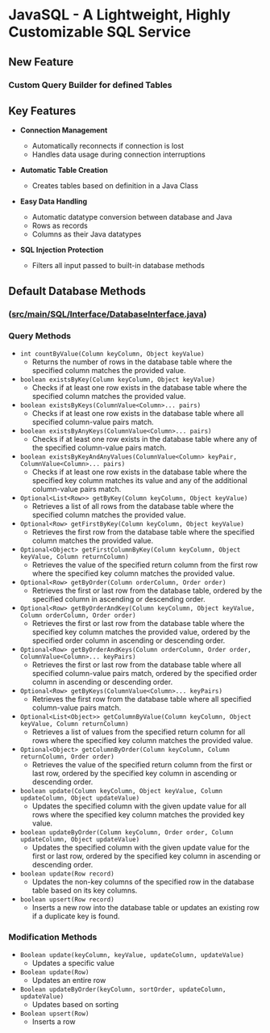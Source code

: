 # JavaSQL - A Lightweight, Highly Customizable SQL Service

## New Feature
### Custom Query Builder for defined Tables

## Key Features

- **Connection Management**
  - Automatically reconnects if connection is lost
  - Handles data usage during connection interruptions

- **Automatic Table Creation**
  - Creates tables based on definition in a Java Class
    
- **Easy Data Handling**
  - Automatic datatype conversion between database and Java
  - Rows as records
  - Columns as their Java datatypes

- **SQL Injection Protection**
  - Filters all input passed to built-in database methods

## Default Database Methods
### ([src/main/SQL/Interface/DatabaseInterface.java](https://github.com/JuniorJacki/JavaSQL/blob/main/src/main/java/de/juniorjacki/SQL/Interface/DatabaseInterface.java))

### Query Methods
- `int countByValue(Column keyColumn, Object keyValue)`
  - Returns the number of rows in the database table where the specified column matches the provided value.
- `boolean existsByKey(Column keyColumn, Object keyValue)`
  - Checks if at least one row exists in the database table where the specified column matches the provided value.
- `boolean existsByKeys(ColumnValue<Column>... pairs)`
  - Checks if at least one row exists in the database table where all specified column-value pairs match.
- `boolean existsByAnyKeys(ColumnValue<Column>... pairs)`
  - Checks if at least one row exists in the database table where any of the specified column-value pairs match.
- `boolean existsByKeyAndAnyValues(ColumnValue<Column> keyPair, ColumnValue<Column>... pairs)`
  - Checks if at least one row exists in the database table where the specified key column matches its value and any of the additional column-value pairs match.
- `Optional<List<Row>> getByKey(Column keyColumn, Object keyValue)`
  - Retrieves a list of all rows from the database table where the specified column matches the provided value.
- `Optional<Row> getFirstByKey(Column keyColumn, Object keyValue)`
  - Retrieves the first row from the database table where the specified column matches the provided value.
- `Optional<Object> getFirstColumnByKey(Column keyColumn, Object keyValue, Column returnColumn)`
  - Retrieves the value of the specified return column from the first row where the specified key column matches the provided value.
- `Optional<Row> getByOrder(Column orderColumn, Order order)`
  - Retrieves the first or last row from the database table, ordered by the specified column in ascending or descending order.
- `Optional<Row> getByOrderAndKey(Column keyColumn, Object keyValue, Column orderColumn, Order order)`
  - Retrieves the first or last row from the database table where the specified key column matches the provided value, ordered by the specified order column in ascending or descending order.
- `Optional<Row> getByOrderAndKeys(Column orderColumn, Order order, ColumnValue<Column>... keyPairs)`
  - Retrieves the first or last row from the database table where all specified column-value pairs match, ordered by the specified order column in ascending or descending order.
- `Optional<Row> getByKeys(ColumnValue<Column>... keyPairs)`
  - Retrieves the first row from the database table where all specified column-value pairs match.
- `Optional<List<Object>> getColumnByValue(Column keyColumn, Object keyValue, Column returnColumn)`
  - Retrieves a list of values from the specified return column for all rows where the specified key column matches the provided value.
- `Optional<Object> getColumnByOrder(Column keyColumn, Column returnColumn, Order order)`
  - Retrieves the value of the specified return column from the first or last row, ordered by the specified key column in ascending or descending order.
- `boolean update(Column keyColumn, Object keyValue, Column updateColumn, Object updateValue)`
  - Updates the specified column with the given update value for all rows where the specified key column matches the provided key value.
- `boolean updateByOrder(Column keyColumn, Order order, Column updateColumn, Object updateValue)`
  - Updates the specified column with the given update value for the first or last row, ordered by the specified key column in ascending or descending order.
- `boolean update(Row record)`
  - Updates the non-key columns of the specified row in the database table based on its key columns.
- `boolean upsert(Row record)`
  - Inserts a new row into the database table or updates an existing row if a duplicate key is found.

### Modification Methods
- `Boolean update(keyColumn, keyValue, updateColumn, updateValue)`
  - Updates a specific value
- `Boolean update(Row)`
  - Updates an entire row
- `Boolean updateByOrder(keyColumn, sortOrder, updateColumn, updateValue)`
  - Updates based on sorting
- `Boolean upsert(Row)`
  - Inserts a row
